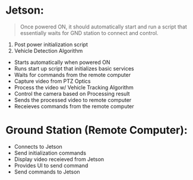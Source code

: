 # Jetson: 
> Once powered ON, it should automatically start and run a script that essentially waits for GND station to connect and control.
1) Post power initialization script 
2) Vehicle Detection Algorithm 
- Starts automatically when powered ON 
- Runs start up script that initializes basic services
- Waits for commands from the remote computer
- Capture video from PTZ Optics 
- Process the video w/ Vehicle Tracking Algorithm 
- Control the camera based on Processing result 
- Sends the processed video to remote computer 
- Receieves commands from the remote computer 

# Ground Station (Remote Computer): 
- Connects to Jetson 
- Send initialization commands 
- Display video receieved from Jetson 
- Provides UI to send command
- Send commands to Jetson 